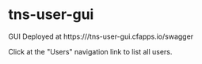 # tns-user-gui

GUI Deployed at https:///tns-user-gui.cfapps.io/swagger

Click at the "Users" navigation link to list all users.
